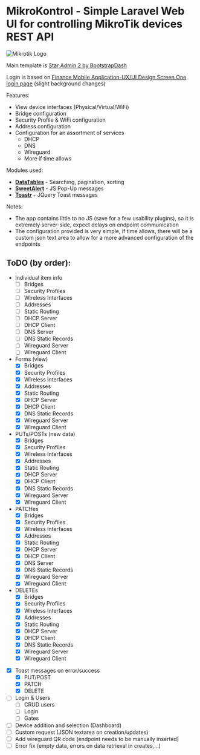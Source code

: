 # MikroKontrol - Simple Laravel Web UI for controlling MikroTik devices REST API


![Mikrotik Logo](https://logos-world.net/wp-content/uploads/2023/01/MikroTik-Logo.jpg)


Main template is [Star Admin 2 by BootstrapDash](https://demo.bootstrapdash.com/star-admin2-free/template/index.html) 

Login is based on [Finance Mobile Application-UX/UI Design Screen One login page](https://codepen.io/sowg/pen/qBXjXoE) (slight background changes)

Features:
- View device interfaces (Physical/Virtual/WiFi)
- Bridge configuration
- Security Profile & WiFi configuration
- Address configuration
- Configuration for an assortment of services
    - DHCP
    - DNS
    - Wireguard
    - More if time allows

Modules used:
- [**DataTables**](https://datatables.net/) - Searching, pagination, sorting
- [**SweetAlert**](https://sweetalert2.github.io/) - JS Pop-Up messages
- [**Toastr**](https://www.jqueryscript.net/other/Highly-Customizable-jQuery-Toast-Message-Plugin-Toastr.html) - JQuery Toast messages

Notes:
- The app contains little to no JS (save for a few usability plugins), so it is extremely server-side, expect delays on endpoint communication
- The configuration provided is very simple, if time allows, there will be a custom json text area to allow for a more advanced configuration of the endpoints


## ToDO (by order):

- Individual item info 
    - [ ] Bridges
    - [ ] Security Profiles
    - [ ] Wireless Interfaces
    - [ ] Addresses
    - [ ] Static Routing
    - [ ] DHCP Server
    - [ ] DHCP Client
    - [ ] DNS Server
    - [ ] DNS Static Records
    - [ ] Wireguard Server
    - [ ] Wireguard Client
- Forms (view)
    - [x] Bridges
    - [x] Security Profiles
    - [x] Wireless Interfaces
    - [x] Addresses
    - [x] Static Routing
    - [x] DHCP Server
    - [x] DHCP Client
    - [x] DNS Static Records
    - [x] Wireguard Server
    - [x] Wireguard Client
- PUTs/POSTs (new data)
    - [x] Bridges
    - [x] Security Profiles
    - [x] Wireless Interfaces
    - [x] Addresses
    - [x] Static Routing
    - [x] DHCP Server
    - [x] DHCP Client
    - [x] DNS Static Records
    - [x] Wireguard Server
    - [x] Wireguard Client
- PATCHes
    - [x] Bridges
    - [x] Security Profiles
    - [x] Wireless Interfaces
    - [x] Addresses
    - [x] Static Routing
    - [x] DHCP Server
    - [x] DHCP Client
    - [x] DNS Server
    - [x] DNS Static Records
    - [x] Wireguard Server
    - [x] Wireguard Client
- DELETEs
    - [x] Bridges
    - [x] Security Profiles
    - [x] Wireless Interfaces
    - [x] Addresses
    - [x] Static Routing
    - [x] DHCP Server
    - [x] DHCP Client
    - [x] DNS Static Records
    - [x] Wireguard Server
    - [x] Wireguard Client
- [x] Toast messages on error/success
    - [x] PUT/POST
    - [x] PATCH
    - [x] DELETE
- [ ] Login & Users
    - [ ] CRUD users
    - [ ] Login
    - [ ] Gates
- [ ] Device addition and selection (Dashboard)
- [ ] Custom request (JSON textarea on creation/updates)
- [ ] Add wireguard QR code (endpoint needs to be manually inserted)
- [ ] Error fix (empty data, errors on data retrieval in creates,...)